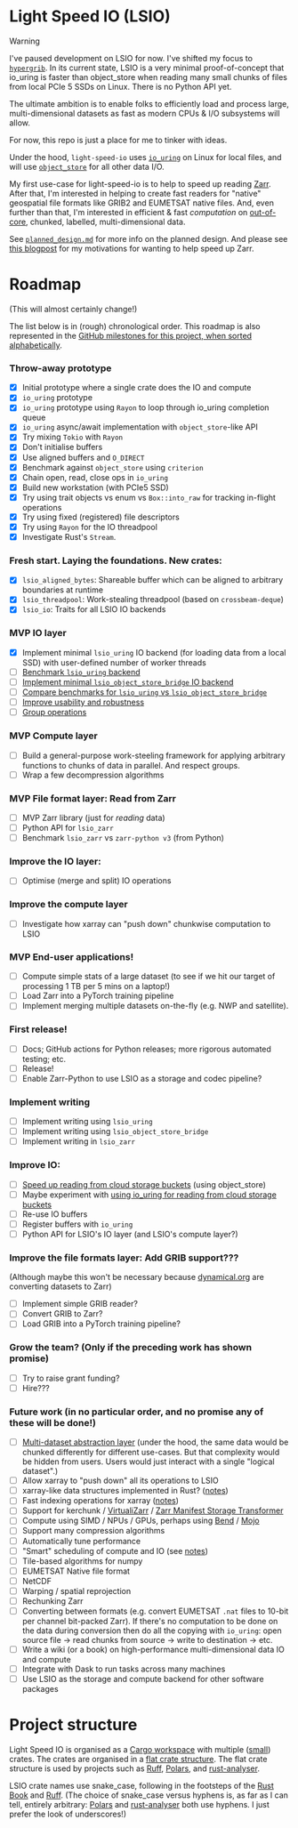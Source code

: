 # Light Speed IO (LSIO)

> [!WARNING]
> I've paused development on LSIO for now. I've shifted my focus to [`hypergrib`](https://github.com/JackKelly/hypergrib).
> In its current state, LSIO is a very minimal proof-of-concept that io_uring is faster than object_store when reading many small chunks of files from local PCIe 5 SSDs on Linux. There is no Python API yet.

The ultimate ambition is to enable folks to efficiently load and process large, multi-dimensional datasets as fast as modern CPUs & I/O subsystems will allow.

For now, this repo is just a place for me to tinker with ideas.

Under the hood, `light-speed-io` uses [`io_uring`](https://kernel.dk/io_uring.pdf) on Linux for local files, and will use [`object_store`](https://lib.rs/crates/object_store) for all other data I/O.

My first use-case for light-speed-io is to help to speed up reading [Zarr](https://zarr.dev/). After that, I'm interested in helping to create fast readers for "native" geospatial file formats like GRIB2 and EUMETSAT native files. And, even further than that, I'm interested in efficient & fast _computation_ on [out-of-core](https://en.wikipedia.org/w/index.php?title=Out-of-core), chunked, labelled, multi-dimensional data.

See [`planned_design.md`](planned_design.md) for more info on the planned design. And please see [this blogpost](https://jack-kelly.com/blog/2023-07-28-speeding-up-zarr) for my motivations for wanting to help speed up Zarr.

# Roadmap

(This will almost certainly change!)

The list below is in (rough) chronological order. This roadmap is also represented in the [GitHub milestones for this project, when sorted alphabetically](https://github.com/JackKelly/light-speed-io/milestones?direction=asc&sort=title&state=open).

### Throw-away prototype
- [x] Initial prototype where a single crate does the IO and compute
- [x] `io_uring` prototype
- [x] `io_uring` prototype using `Rayon` to loop through io_uring completion queue
- [x] `io_uring` async/await implementation with `object_store`-like API
- [x] Try mixing `Tokio` with `Rayon`
- [x] Don't initialise buffers
- [x] Use aligned buffers and `O_DIRECT`
- [x] Benchmark against `object_store` using `criterion`
- [x] Chain open, read, close ops in `io_uring`
- [x] Build new workstation (with PCIe5 SSD)
- [x] Try using trait objects vs enum  vs `Box::into_raw` for tracking in-flight operations
- [x] Try using fixed (registered) file descriptors
- [x] Try using `Rayon` for the IO threadpool
- [x] Investigate Rust's `Stream`.

### Fresh start. Laying the foundations. New crates:
- [x] `lsio_aligned_bytes`: Shareable buffer which can be aligned to arbitrary boundaries at runtime
- [x] `lsio_threadpool`: Work-stealing threadpool (based on `crossbeam-deque`)
- [x] `lsio_io`: Traits for all LSIO IO backends

### MVP IO layer
- [x] Implement minimal `lsio_uring` IO backend (for loading data from a local SSD) with user-defined number of worker threads
- [ ] [Benchmark `lsio_uring` backend](https://github.com/JackKelly/light-speed-io/milestone/3)
- [ ] [Implement minimal `lsio_object_store_bridge` IO backend](https://github.com/JackKelly/light-speed-io/milestone/4)
- [ ] [Compare benchmarks for `lsio_uring` vs `lsio_object_store_bridge`](https://github.com/JackKelly/light-speed-io/milestone/7)
- [ ] [Improve usability and robustness](https://github.com/JackKelly/light-speed-io/milestone/8)
- [ ] [Group operations](https://github.com/JackKelly/light-speed-io/milestone/9)

### MVP Compute layer
- [ ] Build a general-purpose work-steeling framework for applying arbitrary functions to chunks of data in parallel. And respect groups.
- [ ] Wrap a few decompression algorithms

### MVP File format layer: Read from Zarr
- [ ] MVP Zarr library (just for _reading_ data)
- [ ] Python API for `lsio_zarr`
- [ ] Benchmark `lsio_zarr` vs `zarr-python v3` (from Python)

### Improve the IO layer:
- [ ] Optimise (merge and split) IO operations

### Improve the compute layer
- [ ] Investigate how xarray can "push down" chunkwise computation to LSIO

### MVP End-user applications!
- [ ] Compute simple stats of a large dataset (to see if we hit our target of processing 1 TB per 5 mins on a laptop!)
- [ ] Load Zarr into a PyTorch training pipeline
- [ ] Implement merging multiple datasets on-the-fly (e.g. NWP and satellite).

### First release!
- [ ] Docs; GitHub actions for Python releases; more rigorous automated testing; etc.
- [ ] Release!
- [ ] Enable Zarr-Python to use LSIO as a storage and codec pipeline?

### Implement writing
- [ ] Implement writing using `lsio_uring`
- [ ] Implement writing using `lsio_object_store_bridge`
- [ ] Implement writing in `lsio_zarr`

### Improve IO:
- [ ] [Speed up reading from cloud storage buckets](https://github.com/JackKelly/light-speed-io/issues/10) (using object_store)
- [ ] Maybe experiment with [using io_uring for reading from cloud storage buckets](https://github.com/JackKelly/light-speed-io/issues/10#issuecomment-2178689758)
- [ ] Re-use IO buffers
- [ ] Register buffers with `io_uring`
- [ ] Python API for LSIO's IO layer (and LSIO's compute layer?)

### Improve the file formats layer: Add GRIB support???
(Although maybe this won't be necessary because [dynamical.org](https://dynamical.org) are converting datasets to Zarr)
- [ ] Implement simple GRIB reader?
- [ ] Convert GRIB to Zarr?
- [ ] Load GRIB into a PyTorch training pipeline?

### Grow the team? (Only if the preceding work has shown promise)
- [ ] Try to raise grant funding?
- [ ] Hire???

### Future work (in no particular order, and no promise any of these will be done!)
- [ ] [Multi-dataset abstraction layer](https://github.com/JackKelly/light-speed-io/issues/142) (under the hood, the same data would be chunked differently for different use-cases. But that complexity would be hidden from users. Users would just interact with a single "logical dataset".)
- [ ] Allow xarray to "push down" all its operations to LSIO
- [ ] xarray-like data structures implemented in Rust? ([notes](https://docs.google.com/document/d/1_T0ay9wXozgqq334E2w1SROdlAM7y6JSgL1rmXJnIO0/edit#heading=h.7ctns22vpab5))
- [ ] Fast indexing operations for xarray ([notes](https://docs.google.com/document/d/1_T0ay9wXozgqq334E2w1SROdlAM7y6JSgL1rmXJnIO0/edit#heading=h.kjphntldyaaw))
- [ ] Support for kerchunk / [VirtualiZarr](https://discourse.pangeo.io/t/pangeo-showcase-virtualizarr-create-virtual-zarr-stores-using-xarray-syntax/4127) / [Zarr Manifest Storage Transformer](https://github.com/zarr-developers/zarr-specs/issues/287)
- [ ] Compute using SIMD / NPUs / GPUs, perhaps using [Bend](https://github.com/JackKelly/light-speed-io/issues/132) / [Mojo](https://github.com/JackKelly/light-speed-io/discussions/12)
- [ ] Support many compression algorithms
- [ ] Automatically tune performance
- [ ] "Smart" scheduling of compute and IO (see [notes](https://docs.google.com/document/d/1_T0ay9wXozgqq334E2w1SROdlAM7y6JSgL1rmXJnIO0/edit#heading=h.bqhd2mq9o42t))
- [ ] Tile-based algorithms for numpy
- [ ] EUMETSAT Native file format
- [ ] NetCDF
- [ ] Warping / spatial reprojection
- [ ] Rechunking Zarr
- [ ] Converting between formats (e.g. convert EUMETSAT `.nat` files to 10-bit per channel bit-packed Zarr). If there's no computation to be done on the data during conversion then do all the copying with `io_uring`: open source file -> read chunks from source -> write to destination -> etc.
- [ ] Write a wiki (or a book) on high-performance multi-dimensional data IO and compute
- [ ] Integrate with Dask to run tasks across many machines
- [ ] Use LSIO as the storage and compute backend for other software packages

# Project structure

Light Speed IO is organised as a [Cargo workspace](https://doc.rust-lang.org/book/ch14-03-cargo-workspaces.html) with multiple ([small](https://rust-unofficial.github.io/patterns/patterns/structural/small-crates.html)) crates. The crates are organised in a [flat crate structure](https://matklad.github.io/2021/08/22/large-rust-workspaces.html). The flat crate structure is used by projects such as [Ruff](https://github.com/astral-sh/ruff), [Polars](https://github.com/pola-rs/polars), and [rust-analyser](https://github.com/rust-lang/rust-analyzer).

LSIO crate names use snake_case, following in the footsteps of the [Rust Book](https://doc.rust-lang.org/book/ch14-03-cargo-workspaces.html) and [Ruff](https://github.com/astral-sh/ruff/tree/main/crates). (The choice of snake_case versus hyphens is, as far as I can tell, entirely arbitrary: [Polars](https://github.com/pola-rs/polars/tree/main/crates) and [rust-analyser](https://github.com/rust-lang/rust-analyzer/tree/master/crates) both use hyphens. I just prefer the look of underscores!)
